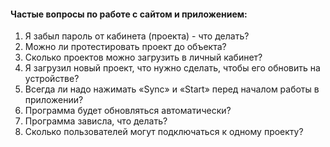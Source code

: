#### Частые вопросы по работе с сайтом и приложением:

1. Я забыл пароль от кабинета \(проекта\) - что делать?
2. Можно ли протестировать проект до объекта?
3. Сколько проектов можно загрузить в личный кабинет?
4. Я загрузил новый проект, что нужно сделать, чтобы его обновить на устройстве?
5. Всегда ли надо нажимать «Sync» и «Start» перед началом работы в приложении?
6. Программа будет обновляться автоматически?
7. Программа зависла, что делать?
8. Сколько пользователей могут подключаться к одному проекту?



